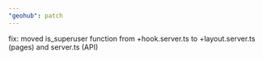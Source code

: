 ```yaml
---
"geohub": patch
---
```


fix: moved is_superuser function from +hook.server.ts to +layout.server.ts (pages) and server.ts (API)
